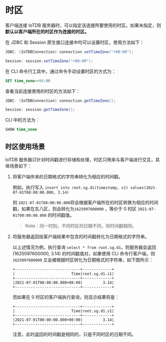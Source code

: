 <!--

    Licensed to the Apache Software Foundation (ASF) under one
    or more contributor license agreements.  See the NOTICE file
    distributed with this work for additional information
    regarding copyright ownership.  The ASF licenses this file
    to you under the Apache License, Version 2.0 (the
    "License"); you may not use this file except in compliance
    with the License.  You may obtain a copy of the License at
    
        http://www.apache.org/licenses/LICENSE-2.0
    
    Unless required by applicable law or agreed to in writing,
    software distributed under the License is distributed on an
    "AS IS" BASIS, WITHOUT WARRANTIES OR CONDITIONS OF ANY
    KIND, either express or implied.  See the License for the
    specific language governing permissions and limitations
    under the License.

-->

# 时区

客户端连接 IoTDB 服务器时，可以指定该连接所要使用的时区。如果未指定，则**默认以客户端所在的时区作为连接的时区。**

在 JDBC 和 Session 原生接口连接中均可以设置时区，使用方法如下：

```java
JDBC: (IoTDBConnection) connection.setTimeZone("+08:00");

Session: session.setTimeZone("+08:00");
```

在 CLI 命令行工具中，通过命令手动设置时区的方式为：

```sql
SET time_zone=+08:00
```

查看当前连接使用的时区的方法如下：

```java
JDBC: (IoTDBConnection) connection.getTimeZone();

Session: session.getTimeZone();
```

CLI 中的方法为：

```sql
SHOW time_zone
```

## 时区使用场景

IoTDB 服务器只针对时间戳进行存储和处理，时区只用来与客户端进行交互，具体场景如下：

1. 将客户端传来的日期格式的字符串转化为相应的时间戳。

   例如，执行写入 `insert into root.sg.d1(timestamp, s1) values(2021-07-01T08:00:00.000, 3.14)`

   则 `2021-07-01T08:00:00.000`将会根据客户端所在的时区转换为相应的时间戳，如果在东八区，则会转化为`1625097600000` ，等价于 0 时区 `2021-07-01T00:00:00.000` 的时间戳值。

   >  Note：同一时刻，不同时区的日期不同，但时间戳相同。

   

2. 将服务器返回给客户端结果中包含的时间戳转化为日期格式的字符串。

   以上述情况为例，执行查询 `select * from root.sg.d1`，则服务器会返回 (1625097600000, 3.14) 的时间戳值对，如果使用 CLI 命令行客户端，则 `1625097600000` 又会被根据时区转化为日期格式的字符串，如下图所示：

   ```
   +-----------------------------+-------------+
   |                         Time|root.sg.d1.s1|
   +-----------------------------+-------------+
   |2021-07-01T08:00:00.000+08:00|         3.14|
   +-----------------------------+-------------+
   ```

   而如果在 0 时区的客户端执行查询，则显示结果将是：

   ```
   +-----------------------------+-------------+
   |                         Time|root.sg.d1.s1|
   +-----------------------------+-------------+
   |2021-07-01T00:00:00.000+00:00|         3.14|
   +-----------------------------+-------------+
   ```

   注意，此时返回的时间戳是相同的，只是不同时区的日期不同。
